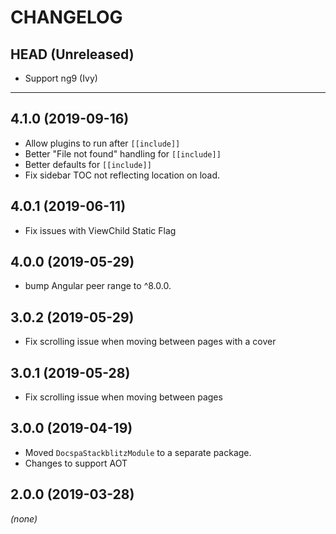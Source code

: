 CHANGELOG
=========

## HEAD (Unreleased)
* Support ng9 (Ivy)

--------------------

## 4.1.0 (2019-09-16)
* Allow plugins to run after `[[include]]`
* Better "File not found" handling for `[[include]]`
* Better defaults for `[[include]]`
* Fix sidebar TOC not reflecting location on load.

## 4.0.1 (2019-06-11)
* Fix issues with ViewChild Static Flag

## 4.0.0 (2019-05-29)
* bump Angular peer range to ^8.0.0.

## 3.0.2 (2019-05-29)
* Fix scrolling issue when moving between pages with a cover

## 3.0.1 (2019-05-28)
* Fix scrolling issue when moving between pages

## 3.0.0 (2019-04-19)
* Moved `DocspaStackblitzModule` to a separate package.
* Changes to support AOT

## 2.0.0 (2019-03-28)
_(none)_

